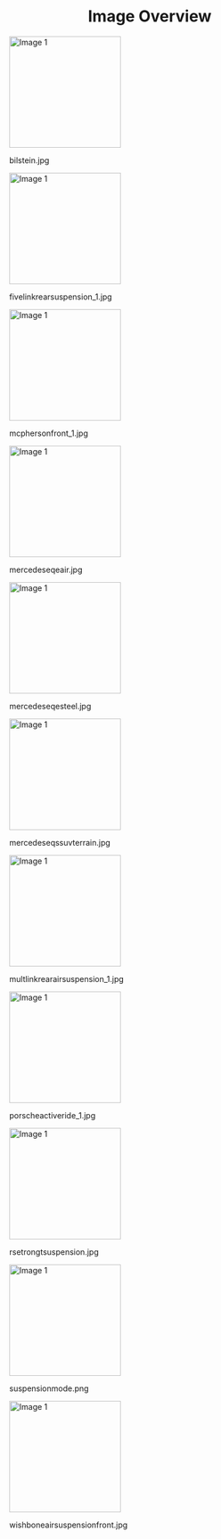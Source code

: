 <h1 style ="text-align: center;"> Image Overview </h1>
<div>
<div>
<img src="https://media.evkx.net/multimedia/technology/suspension/bilstein_xst.jpg" alt="Image 1" style="width: 200px;">
<p>bilstein.jpg</p>
</div>
<div>
<img src="https://media.evkx.net/multimedia/technology/suspension/fivelinkrearsuspension_1_xst.jpg" alt="Image 1" style="width: 200px;">
<p>fivelinkrearsuspension_1.jpg</p>
</div>
<div>
<img src="https://media.evkx.net/multimedia/technology/suspension/mcphersonfront_1_xst.jpg" alt="Image 1" style="width: 200px;">
<p>mcphersonfront_1.jpg</p>
</div>
<div>
<img src="https://media.evkx.net/multimedia/technology/suspension/mercedeseqeair_xst.jpg" alt="Image 1" style="width: 200px;">
<p>mercedeseqeair.jpg</p>
</div>
<div>
<img src="https://media.evkx.net/multimedia/technology/suspension/mercedeseqesteel_xst.jpg" alt="Image 1" style="width: 200px;">
<p>mercedeseqesteel.jpg</p>
</div>
<div>
<img src="https://media.evkx.net/multimedia/technology/suspension/mercedeseqssuvterrain_xst.jpg" alt="Image 1" style="width: 200px;">
<p>mercedeseqssuvterrain.jpg</p>
</div>
<div>
<img src="https://media.evkx.net/multimedia/technology/suspension/multlinkrearairsuspension_1_xst.jpg" alt="Image 1" style="width: 200px;">
<p>multlinkrearairsuspension_1.jpg</p>
</div>
<div>
<img src="https://media.evkx.net/multimedia/technology/suspension/porscheactiveride_1_xst.jpg" alt="Image 1" style="width: 200px;">
<p>porscheactiveride_1.jpg</p>
</div>
<div>
<img src="https://media.evkx.net/multimedia/technology/suspension/rsetrongtsuspension_xst.jpg" alt="Image 1" style="width: 200px;">
<p>rsetrongtsuspension.jpg</p>
</div>
<div>
<img src="https://media.evkx.net/multimedia/technology/suspension/suspensionmode_xst.png" alt="Image 1" style="width: 200px;">
<p>suspensionmode.png</p>
</div>
<div>
<img src="https://media.evkx.net/multimedia/technology/suspension/wishboneairsuspensionfront_xst.jpg" alt="Image 1" style="width: 200px;">
<p>wishboneairsuspensionfront.jpg</p>
</div>
</div>
